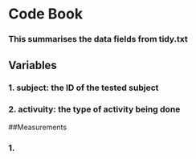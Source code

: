 # Code Book
### This summarises the data fields from tidy.txt

## Variables
### 1. subject: the ID of the tested subject
### 2. activuity: the type of activity being done

##Measurements
### 1. 
